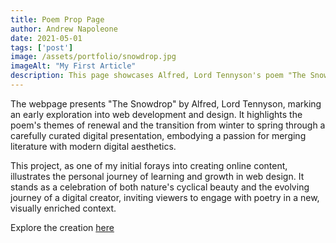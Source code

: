 ```yaml
---
title: Poem Prop Page
author: Andrew Napoleone
date: 2021-05-01
tags: ['post']
image: /assets/portfolio/snowdrop.jpg
imageAlt: "My First Article"
description: This page showcases Alfred, Lord Tennyson's poem "The Snowdrop," which celebrates the end of winter and the arrival of spring through the imagery of the snowdrop flower. It presents February as a turning point towards warmer, brighter days, highlighted by the bloom of May and roses, with a photograph by Yoksel Zok.
---
```



The webpage presents "The Snowdrop" by Alfred, Lord Tennyson, marking an early exploration into web development and design. It highlights the poem's themes of renewal and the transition from winter to spring through a carefully curated digital presentation, embodying a passion for merging literature with modern digital aesthetics.

This project, as one of my initial forays into creating online content, illustrates the personal journey of learning and growth in web design. It stands as a celebration of both nature's cyclical beauty and the evolving journey of a digital creator, inviting viewers to engage with poetry in a new, visually enriched context.

Explore the creation [here](https://andrew-napoleone-poem-props.netlify.app)

